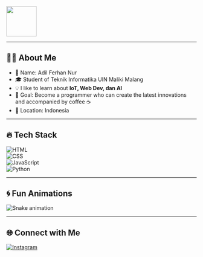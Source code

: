 <img src="https://media.giphy.com/media/hvRJCLFzcasrR4ia7z/giphy.gif" width="80px">

---

## 🧑‍💻 About Me  
- 🧒 Name: Adil Ferhan Nur
- 🎓 Student of Teknik Informatika UIN Maliki Malang
- 💡 I like to learn about **IoT, Web Dev, dan AI**  
- 🚀 Goal: Become a programmer who can create the latest innovations and accompanied by coffee ☕  
- 📍 Location: Indonesia  

---

## 🔥 Tech Stack  
![HTML](https://img.shields.io/badge/HTML5-E34F26?style=for-the-badge&logo=html5&logoColor=white)  
![CSS](https://img.shields.io/badge/CSS3-1572B6?style=for-the-badge&logo=css3&logoColor=white)  
![JavaScript](https://img.shields.io/badge/JavaScript-FFD700?style=for-the-badge&logo=javascript&logoColor=black)  
![Python](https://img.shields.io/badge/Python-3776AB?style=for-the-badge&logo=python&logoColor=white)  

---

## 🌀 Fun Animations  
![Snake animation](https://github.com/USERNAME_LO/USERNAME_LO/blob/output/github-contribution-grid-snake.svg)

---

## 🌐 Connect with Me  
[![Instagram](https://img.shields.io/badge/Instagram-E4405F?style=flat-square&logo=instagram&logoColor=white)](https://instagram.com/dielf__)  


<!--
**AdilFerhanNur/AdilFerhanNur** is a ✨ _special_ ✨ repository because its `README.md` (this file) appears on your GitHub profile.

Here are some ideas to get you started:

- 🔭 I’m currently working on ...
- 🌱 I’m currently learning ...
- 👯 I’m looking to collaborate on ...
- 🤔 I’m looking for help with ...
- 💬 Ask me about ...
- 📫 How to reach me: ...
- 😄 Pronouns: ...
- ⚡ Fun fact: ...
-->
